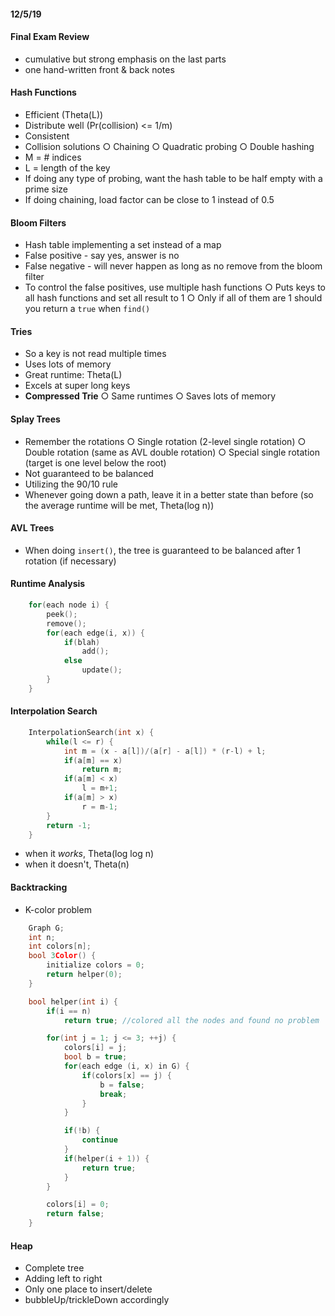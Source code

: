 #### 12/5/19

#### Final Exam Review
- cumulative but strong emphasis on the last parts
- one hand-written front & back notes

#### Hash Functions
- Efficient (Theta(L))
- Distribute well (Pr(collision) <= 1/m)
- Consistent
- Collision solutions
	○ Chaining
	○ Quadratic probing
	○ Double hashing
- M = # indices
- L = length of the key
- If doing any type of probing, want the hash table to be half empty with a prime size
- If doing chaining, load factor can be close to 1 instead of 0.5

#### Bloom Filters
- Hash table implementing a set instead of a map
- False positive - say yes, answer is no
- False negative - will never happen as long as no remove from the bloom filter
- To control the false positives, use multiple hash functions
	○ Puts keys to all hash functions and set all result to 1
	○ Only if all of them are 1 should you return a `true` when `find()`

#### Tries
- So a key is not read multiple times
- Uses lots of memory
- Great runtime: Theta(L)
- Excels at super long keys
- **Compressed Trie**
	○ Same runtimes
	○ Saves lots of memory

#### Splay Trees
- Remember the rotations
	○ Single rotation (2-level single rotation)
	○ Double rotation (same as AVL double rotation)
	○ Special single rotation (target is one level below the root)
- Not guaranteed to be balanced
- Utilizing the 90/10 rule
- Whenever going down a path, leave it in a better state than before (so the average runtime will be met, Theta(log n))

#### AVL Trees
- When doing `insert()`, the tree is guaranteed to be balanced after 1 rotation (if necessary)

#### Runtime Analysis
```c++
	for(each node i) {
		peek();
		remove();
		for(each edge(i, x)) {
			if(blah)
				add();
			else
				update();
		}
	}
```

#### Interpolation Search
```c++
	InterpolationSearch(int x) {
		while(l <= r) {
			int m = (x - a[l])/(a[r] - a[l]) * (r-l) + l;
			if(a[m] == x)
				return m;
			if(a[m] < x) 
				l = m+1;
			if(a[m] > x)
				r = m-1;
		}
		return -1;
	}
```
- when it _works_, Theta(log log n)
- when it doesn't, Theta(n)

#### Backtracking
- K-color problem
```c++
	Graph G;
	int n;
	int colors[n];
	bool 3Color() {
		initialize colors = 0;
		return helper(0);
	}

	bool helper(int i) {
		if(i == n)
			return true; //colored all the nodes and found no problem

		for(int j = 1; j <= 3; ++j) {
			colors[i] = j;
			bool b = true;
			for(each edge (i, x) in G) {
				if(colors[x] == j) {
					b = false;
					break;
				}
			}

			if(!b) {
				continue
			}
			if(helper(i + 1)) {
				return true;
			}
		}

		colors[i] = 0;
		return false;
	}
```

#### Heap
- Complete tree
- Adding left to right
- Only one place to insert/delete
- bubbleUp/trickleDown accordingly

